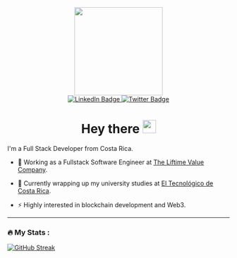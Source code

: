 <div id="header" align="center">
  <img src="https://media.giphy.com/media/Dh5q0sShxgp13DwrvG/giphy.gif" width="200"/>
  <div id="badges">
    <a href="https://www.linkedin.com/in/daniel-bejarano-alfaro-18a283206/">
      <img src="https://img.shields.io/badge/LinkedIn-blue?style=for-the-badge&logo=linkedin&logoColor=white" alt="LinkedIn Badge"/>
    </a>
    <a href="https://twitter.com/lil_beja">
      <img src="https://img.shields.io/badge/Twitter-blue?style=for-the-badge&logo=twitter&logoColor=white" alt="Twitter Badge"/>
    </a>
  </div>
  <h1>
    Hey there
    <img src="https://media.giphy.com/media/hvRJCLFzcasrR4ia7z/giphy.gif" width="30px"/>
  </h1>
</div>

I'm a Full Stack Developer from Costa Rica.
- :telescope: Working as a Fullstack Software Engineer at [The Liftime Value Company](https://www.ltvco.com/).

- :seedling: Currently wrapping up my university studies at [El Tecnológico de Costa Rica](https://www.tec.ac.cr/).

- :zap: Highly interested in blockchain development and Web3.

---

### :fire: My Stats :
[![GitHub Streak](http://github-readme-streak-stats.herokuapp.com?user=dbejarano820&theme=dark&background=000000)](https://git.io/streak-stats)
